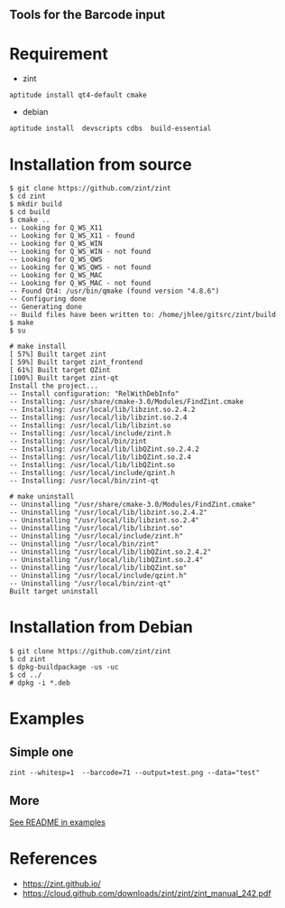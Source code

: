 Tools for the Barcode input
--------------------------
# Requirement
* zint 
```
aptitude install qt4-default cmake
```

* debian

```
aptitude install  devscripts cdbs  build-essential
```

# Installation from source

```
$ git clone https://github.com/zint/zint
$ cd zint
$ mkdir build
$ cd build
$ cmake ..
-- Looking for Q_WS_X11
-- Looking for Q_WS_X11 - found
-- Looking for Q_WS_WIN
-- Looking for Q_WS_WIN - not found
-- Looking for Q_WS_QWS
-- Looking for Q_WS_QWS - not found
-- Looking for Q_WS_MAC
-- Looking for Q_WS_MAC - not found
-- Found Qt4: /usr/bin/qmake (found version "4.8.6") 
-- Configuring done
-- Generating done
-- Build files have been written to: /home/jhlee/gitsrc/zint/build
$ make
$ su

# make install
[ 57%] Built target zint
[ 59%] Built target zint_frontend
[ 61%] Built target QZint
[100%] Built target zint-qt
Install the project...
-- Install configuration: "RelWithDebInfo"
-- Installing: /usr/share/cmake-3.0/Modules/FindZint.cmake
-- Installing: /usr/local/lib/libzint.so.2.4.2
-- Installing: /usr/local/lib/libzint.so.2.4
-- Installing: /usr/local/lib/libzint.so
-- Installing: /usr/local/include/zint.h
-- Installing: /usr/local/bin/zint
-- Installing: /usr/local/lib/libQZint.so.2.4.2
-- Installing: /usr/local/lib/libQZint.so.2.4
-- Installing: /usr/local/lib/libQZint.so
-- Installing: /usr/local/include/qzint.h
-- Installing: /usr/local/bin/zint-qt

# make uninstall
-- Uninstalling "/usr/share/cmake-3.0/Modules/FindZint.cmake"
-- Uninstalling "/usr/local/lib/libzint.so.2.4.2"
-- Uninstalling "/usr/local/lib/libzint.so.2.4"
-- Uninstalling "/usr/local/lib/libzint.so"
-- Uninstalling "/usr/local/include/zint.h"
-- Uninstalling "/usr/local/bin/zint"
-- Uninstalling "/usr/local/lib/libQZint.so.2.4.2"
-- Uninstalling "/usr/local/lib/libQZint.so.2.4"
-- Uninstalling "/usr/local/lib/libQZint.so"
-- Uninstalling "/usr/local/include/qzint.h"
-- Uninstalling "/usr/local/bin/zint-qt"
Built target uninstall

```
# Installation from Debian
```
$ git clone https://github.com/zint/zint
$ cd zint
$ dpkg-buildpackage -us -uc
$ cd ../
# dpkg -i *.deb
```



# Examples

## Simple one
```
zint --whitesp=1  --barcode=71 --output=test.png --data="test"
```
## More 
[See README in examples](examples/README.md)



# References
* https://zint.github.io/
* https://cloud.github.com/downloads/zint/zint/zint_manual_242.pdf
